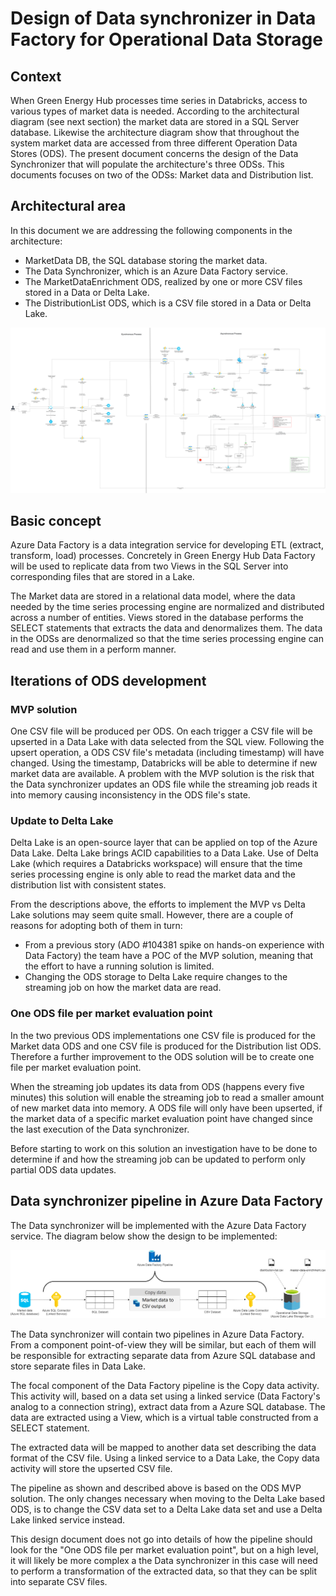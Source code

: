 # Design of Data synchronizer in Data Factory for Operational Data Storage

## Context

When Green Energy Hub processes time series in Databricks, access to various types of market data is needed. According to the architectural diagram (see next section) the market data are stored in a SQL Server database. Likewise the architecture diagram show that throughout the system market data are accessed from three different Operation Data Stores (ODS). The present document concerns the design of the Data Synchronizer that will populate the architecture's three ODSs. This documents focuses on two of the ODSs: Market data and Distribution list.

## Architectural area

In this document we are addressing the following components in the architecture:

- MarketData DB, the SQL database storing the market data.
- The Data Synchronizer, which is an Azure Data Factory service.
- The MarketDataEnrichment ODS, realized by one or more CSV files stored in a Data or Delta Lake.
- The DistributionList ODS, which is a CSV file stored in a Data or Delta Lake.

![Technical Stack Diagram](../images/TechStack.png)

## Basic concept

Azure Data Factory is a data integration service for developing ETL (extract, transform, load) processes. Concretely in Green Energy Hub Data Factory will be used to replicate data from two Views in the SQL Server into corresponding files that are stored in a Lake.

The Market data are stored in a relational data model, where the data needed by the time series processing engine are normalized and distributed across a number of entities. Views stored in the database performs the SELECT statements that extracts the data and denormalizes them. The data in the ODSs are denormalized so that the time series processing engine can read and use them in a perform manner.

## Iterations of ODS development

### MVP solution

One CSV file will be produced per ODS. On each trigger a CSV file will be upserted in a Data Lake with data selected from the SQL view. Following the upsert operation, a ODS CSV file's metadata (including timestamp) will have changed. Using the timestamp, Databricks will be able  to determine if new market data are available. A problem with the MVP solution is the risk that the Data synchronizer updates an ODS file while the streaming job reads it into memory causing inconsistency in the ODS file's state.

### Update to Delta Lake

Delta Lake is an open-source layer that can be applied on top of the Azure Data Lake. Delta Lake brings ACID capabilities to a Data Lake. Use of Delta Lake (which requires a Databricks workspace) will ensure that the time series processing engine is only able to read the market data and the distribution list with consistent states.

From the descriptions above, the efforts to implement the MVP vs Delta Lake solutions may seem quite small. However, there are a couple of reasons for adopting both of them in turn:

- From a previous story (ADO #104381 spike on hands-on experience with Data Factory) the team have a POC of the MVP solution, meaning that the effort to have a running solution is limited.
- Changing the ODS storage to Delta Lake require changes to the streaming job on how the market data are read.

### One ODS file per market evaluation point

In the two previous ODS implementations one CSV file is produced for the Market data ODS and one CSV file is produced for the Distribution list ODS. Therefore a further improvement to the ODS solution will be to create one file per market evaluation point.

When the streaming job updates its data from ODS (happens every five minutes) this solution will enable the streaming job to read a smaller amount of new market data into memory. A ODS file will only have been upserted, if the market data of a specific market evaluation point have changed since the last execution of the Data synchronizer.

Before starting to work on this solution an investigation have to be done to determine if and how the streaming job can be updated to perform only partial ODS data updates.

## Data synchronizer pipeline in Azure Data Factory

The Data synchronizer will be implemented with the Azure Data Factory service. The diagram below show the design to be implemented:

![Data Factory pipeline](../images/ods-data-factory/AdfEnrichmentAndDistributionListOdsDesign.png)

The Data synchronizer will contain two pipelines in Azure Data Factory. From a component point-of-view they will be similar, but each of them will be responsible for extracting separate data from Azure SQL database and store separate files in Data Lake.

The focal component of the Data Factory pipeline is the Copy data activity. This activity will, based on a data set using a linked service (Data Factory's analog to a connection string), extract data from a Azure SQL database. The data are extracted using a View, which is a virtual table constructed from a SELECT statement.

The extracted data will be mapped to another data set describing the data format of the CSV file. Using a linked service to a Data Lake, the Copy data activity will store the upserted CSV file.

The pipeline as shown and described above is based on the ODS MVP solution. The only changes necessary when moving to the Delta Lake based ODS, is to change the CSV data set to a Delta Lake data set and use a Delta Lake linked service instead.

This design document does not go into details of how the pipeline should look for the "One ODS file per market evaluation point", but on a high level, it will likely be more complex a the Data synchronizer in this case will need to perform a transformation of the extracted data, so that they can be split into separate CSV files.
